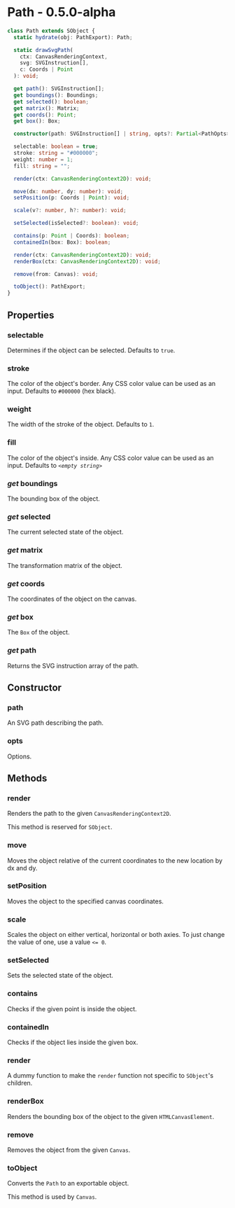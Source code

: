 # Path - 0.5.0-alpha

```ts
class Path extends SObject {
  static hydrate(obj: PathExport): Path;

  static drawSvgPath(
    ctx: CanvasRenderingContext,
    svg: SVGInstruction[],
    c: Coords | Point
  ): void;

  get path(): SVGInstruction[];
  get boundings(): Boundings;
  get selected(): boolean;
  get matrix(): Matrix;
  get coords(): Point;
  get box(): Box;

  constructor(path: SVGInstruction[] | string, opts?: Partial<PathOpts>);

  selectable: boolean = true;
  stroke: string = "#000000";
  weight: number = 1;
  fill: string = "";

  render(ctx: CanvasRenderingContext2D): void;

  move(dx: number, dy: number): void;
  setPosition(p: Coords | Point): void;

  scale(v?: number, h?: number): void;

  setSelected(isSelected?: boolean): void;

  contains(p: Point | Coords): boolean;
  containedIn(box: Box): boolean;

  render(ctx: CanvasRenderingContext2D): void;
  renderBox(ctx: CanvasRenderingContext2D): void;

  remove(from: Canvas): void;

  toObject(): PathExport;
}
```

## **Properties**

### selectable

Determines if the object can be selected. Defaults to `true`.

### stroke

The color of the object's border. Any CSS color value can be used as an input. Defaults to `#000000` (hex black).

### weight

The width of the stroke of the object. Defaults to `1`.

### fill

The color of the object's inside. Any CSS color value can be used as an input. Defaults to _`<empty string>`_

### _get_ boundings

The bounding box of the object.

### _get_ selected

The current selected state of the object.

### _get_ matrix

The transformation matrix of the object.

### _get_ coords

The coordinates of the object on the canvas.

### _get_ box

The `Box` of the object.

### _get_ path

Returns the SVG instruction array of the path.

## **Constructor**

### path

An SVG path describing the path.

### opts

Options.

## **Methods**

### render

Renders the path to the given `CanvasRenderingContext2D`.

This method is reserved for `SObject`.

### move

Moves the object relative of the current coordinates to the new location by dx and dy.

### setPosition

Moves the object to the specified canvas coordinates.

### scale

Scales the object on either vertical, horizontal or both axies. To just change the value of one, use a value `<= 0`.

### setSelected

Sets the selected state of the object.

### contains

Checks if the given point is inside the object.

### containedIn

Checks if the object lies inside the given box.

### render

A dummy function to make the `render` function not specific to `SObject`'s children.

### renderBox

Renders the bounding box of the object to the given `HTMLCanvasElement`.

### remove

Removes the object from the given `Canvas`.

### toObject

Converts the `Path` to an exportable object.

This method is used by `Canvas`.
